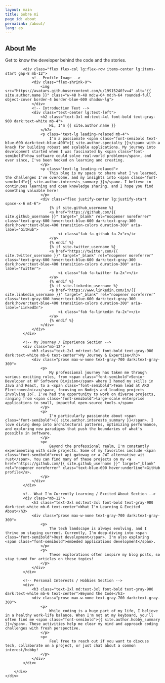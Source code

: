 ```yaml
---
layout: main
title: Sobre mi
page_id: about
permalink: /about/
lang: es
---
```


<!-- About Me Hero Section -->
<section class="bg-gradient-to-r from-blue-600 to-purple-700 text-white py-16 md:py-24 rounded-b-3xl shadow-xl">
    <div class="container mx-auto px-4 text-center">
        <h1 class="text-4xl md:text-5xl lg:text-6xl font-extrabold leading-tight mb-4">
            About Me
        </h1>
        <p class="text-lg md:text-xl opacity-90 max-w-3xl mx-auto">
            Get to know the developer behind the code and the stories.
        </p>
    </div>
</section>

<!-- Main About Content Section -->
<section class="py-12 md:py-16 bg-gray-50 dark:bg-gray-900">
    <div class="container mx-auto px-4">
        <div class="bg-white dark:bg-gray-800 rounded-xl shadow-lg p-6 md:p-10 lg:p-12 text-gray-800 dark:text-gray-200">

            <div class="flex flex-col lg:flex-row items-center lg:items-start gap-8 mb-12">
                <!-- Profile Image -->
                <div class="flex-shrink-0">
                    <img src="https://avatars.githubusercontent.com/u/19915240?v=4" alt="{{ site.author.name }}" class="w-48 h-48 md:w-64 md:h-64 rounded-full object-cover border-4 border-blue-600 shadow-lg">
                </div>
                <!-- Introduction Text -->
                <div class="text-center lg:text-left">
                    <h2 class="text-3xl md:text-4xl font-bold text-gray-900 dark:text-white mb-4">
                        Hi, I'm {{ site.author.name }}
                    </h2>
                    <p class="text-lg leading-relaxed mb-4">
                        I'm a passionate <span class="font-semibold text-blue-600 dark:text-blue-400">{{ site.author.specialty }}</span> with a knack for building robust and scalable applications. My journey into development started when I was fascinated by <span class="font-semibold">how software could solve real-world problems</span>, and ever since, I've been hooked on learning and creating.
                    </p>
                    <p class="text-lg leading-relaxed">
                        This blog is my space to share what I've learned, the challenges I've overcome, and my insights into <span class="font-semibold">{{ site.author.interests_summary }}</span>. I believe in continuous learning and open knowledge sharing, and I hope you find something valuable here!
                    </p>
                    <div class="flex justify-center lg:justify-start space-x-6 mt-6">
                        {% if site.github_username %}
                        <a href="https://github.com/{{ site.github_username }}" target="_blank" rel="noopener noreferrer" class="text-gray-600 hover:text-blue-600 dark:text-gray-300 dark:hover:text-blue-400 transition-colors duration-300" aria-label="GitHub">
                            <i class="fab fa-github fa-2x"></i>
                        </a>
                        {% endif %}
                        {% if site.twitter_username %}
                        <a href="https://twitter.com/{{ site.twitter_username }}" target="_blank" rel="noopener noreferrer" class="text-gray-600 hover:text-blue-600 dark:text-gray-300 dark:hover:text-blue-400 transition-colors duration-300" aria-label="Twitter">
                            <i class="fab fa-twitter fa-2x"></i>
                        </a>
                        {% endif %}
                        {% if site.linkedin_username %}
                        <a href="https://www.linkedin.com/in/{{ site.linkedin_username }}" target="_blank" rel="noopener noreferrer" class="text-gray-600 hover:text-blue-600 dark:text-gray-300 dark:hover:text-blue-400 transition-colors duration-300" aria-label="LinkedIn">
                            <i class="fab fa-linkedin fa-2x"></i>
                        </a>
                        {% endif %}
                    </div>
                </div>
            </div>

            <!-- My Journey / Experience Section -->
            <div class="mb-12">
                <h3 class="text-2xl md:text-3xl font-bold text-gray-900 dark:text-white mb-6 text-center">My Journey & Expertise</h3>
                <div class="prose max-w-none text-gray-700 dark:text-gray-300">
                    <p>
                        My professional journey has taken me through various exciting roles, from <span class="font-semibold">Senior Developer at HP Software Division</span> where I honed my skills in Java and React, to a <span class="font-semibold">Team lead at AKO Electromecánica</span>, focusing on Nodejs and leading projects involving IoT. I've had the opportunity to work on diverse projects, ranging from <span class="font-semibold">large-scale enterprise applications to small, impactful open-source tools.</span>
                    </p>
                    <p>
                        I'm particularly passionate about <span class="font-semibold">{{ site.author.interests_summary }}</span>. I love diving deep into architectural patterns, optimizing performance, and exploring new paradigms that push the boundaries of what's possible in software.
                    </p>
                    <p>
                        Beyond the professional realm, I'm constantly experimenting with side projects. Some of my favorites include <span class="font-semibold">rust api gateway or a JWT alternative wit rust</span>. You can find many of these projects on my <a href="https://github.com/{{ site.github_username }}" target="_blank" rel="noopener noreferrer" class="text-blue-600 hover:underline">GitHub profile</a>.
                    </p>
                </div>
            </div>

            <!-- What I'm Currently Learning / Excited About Section -->
            <div class="mb-12">
                <h3 class="text-2xl md:text-3xl font-bold text-gray-900 dark:text-white mb-6 text-center">What I'm Learning & Excited About</h3>
                <div class="prose max-w-none text-gray-700 dark:text-gray-300">
                    <p>
                        The tech landscape is always evolving, and I thrive on staying current. Currently, I'm deep-diving into <span class="font-semibold">Rust development</span>. I'm also exploring <span class="font-semibold">embeded applications development</span>.
                    </p>
                    <p>
                        These explorations often inspire my blog posts, so stay tuned for articles on these topics!
                    </p>
                </div>
            </div>

            <!-- Personal Interests / Hobbies Section -->
            <div>
                <h3 class="text-2xl md:text-3xl font-bold text-gray-900 dark:text-white mb-6 text-center">Beyond the Code</h3>
                <div class="prose max-w-none text-gray-700 dark:text-gray-300">
                    <p>
                        While coding is a huge part of my life, I believe in a healthy work-life balance. When I'm not at my keyboard, you'll often find me <span class="font-semibold">{{ site.author.hobby_summary }}</span>. These activities help me clear my mind and approach coding challenges with fresh perspective.
                    </p>
                    <p>
                        Feel free to reach out if you want to discuss tech, collaborate on a project, or just chat about a common interest/hobby!
                    </p>
                </div>
            </div>

        </div>
    </div>
</section>